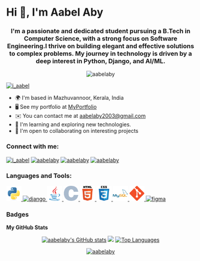<div >
  <h1 >Hi 👋, I'm Aabel Aby</h1>
  <h3 align="center">I'm a passionate and dedicated student pursuing a B.Tech in Computer Science, with a strong focus on Software Engineering.I thrive on building elegant and effective solutions to complex problems. My journey in technology is driven by a deep interest in Python, Django, and AI/ML.</h3>
</div>

<p align="center">
  <img src="https://komarev.com/ghpvc/?username=aabelaby&label=Profile%20views&color=0e75b6&style=flat" alt="aabelaby" />
 
  <a href="https://twitter.com/i_aabel" target="blank"><img src="https://img.shields.io/twitter/follow/i_aabel?logo=twitter&style=for-the-badge" alt="i_aabel" /></a>
</p>

- 🌍 I'm based in Mazhuvannoor, Kerala, India
- 🖥️ See my portfolio at [MyPortfolio](https://aabelaby.pages.dev/)
- ✉️ You can contact me at aabelaby2003@gmail.com
- 🧠 I'm learning and exploring new technologies.
- 🤝 I'm open to collaborating on interesting projects

### Connect with me:
<p align="left">
  <a href="https://twitter.com/i_aabel" target="blank"><img align="center" src="https://raw.githubusercontent.com/rahuldkjain/github-profile-readme-generator/master/src/images/icons/Social/twitter.svg" alt="i_aabel" height="30" width="40" /></a>
  <a href="https://linkedin.com/in/aabelaby" target="blank"><img align="center" src="https://raw.githubusercontent.com/rahuldkjain/github-profile-readme-generator/master/src/images/icons/Social/linked-in-alt.svg" alt="aabelaby" height="30" width="40" /></a>
  <a href="https://fb.com/aabelaby" target="blank"><img align="center" src="https://raw.githubusercontent.com/rahuldkjain/github-profile-readme-generator/master/src/images/icons/Social/facebook.svg" alt="aabelaby" height="30" width="40" /></a>
  <a href="https://instagram.com/aabelaby" target="blank"><img align="center" src="https://raw.githubusercontent.com/rahuldkjain/github-profile-readme-generator/master/src/images/icons/Social/instagram.svg" alt="aabelaby" height="30" width="40" /></a>
</p>

### Languages and Tools:
<p align="left">
  <a href="https://www.python.org" target="_blank" rel="noreferrer"> <img src="https://raw.githubusercontent.com/devicons/devicon/master/icons/python/python-original.svg" alt="python" width="40" height="40"/> </a>
  <a href="https://www.djangoproject.com/" target="_blank" rel="noreferrer"> <img src="https://cdn.worldvectorlogo.com/logos/django.svg" alt="django" width="40" height="40"/> </a>
  <a href="https://www.java.com" target="_blank" rel="noreferrer"> <img src="https://raw.githubusercontent.com/devicons/devicon/master/icons/java/java-original.svg" alt="java" width="40" height="40"/> </a>
  <a href="https://www.cprogramming.com/" target="_blank" rel="noreferrer"> <img src="https://raw.githubusercontent.com/devicons/devicon/master/icons/c/c-original.svg" alt="c" width="40" height="40"/> </a>
  <a href="https://www.w3.org/html/" target="_blank" rel="noreferrer"> <img src="https://raw.githubusercontent.com/devicons/devicon/master/icons/html5/html5-original-wordmark.svg" alt="html5" width="40" height="40"/> </a>
  <a href="https://www.w3schools.com/css/" target="_blank" rel="noreferrer"> <img src="https://raw.githubusercontent.com/devicons/devicon/master/icons/css3/css3-original-wordmark.svg" alt="css3" width="40" height="40"/> </a>
  <a href="https://www.mysql.com/" target="_blank" rel="noreferrer"> <img src="https://raw.githubusercontent.com/devicons/devicon/master/icons/mysql/mysql-original-wordmark.svg" alt="mysql" width="40" height="40"/> </a>
  <a href="https://git-scm.com/" target="_blank" rel="noreferrer"> <img src="https://raw.githubusercontent.com/devicons/devicon/master/icons/git/git-original.svg" alt="git" width="40" height="40"/> </a>
  <a href="https://www.figma.com/" target="_blank" rel="noreferrer"> <img src="https://www.vectorlogo.zone/logos/figma/figma-icon.svg" alt="figma" width="40" height="40"/> </a>
</p>

### Badges
**My GitHub Stats**
<p align="center">
  <a href="http://www.github.com/aabelaby"><img src="https://github-readme-stats.vercel.app/api?username=aabelaby&show_icons=true&hide=stars,prs,issues,&count_private=true&title_color=0891b2&text_color=ffffff&icon_color=0891b2&bg_color=1c1917&hide_border=true&show_icons=true" alt="aabelaby's GitHub stats" /></a>
  <a href="http://www.github.com/aabelaby"><img src="https://github-readme-streak-stats.herokuapp.com/?user=aabelaby&stroke=ffffff&background=1c1917&ring=0891b2&fire=0891b2&currStreakNum=ffffff&currStreakLabel=0891b2&sideNums=ffffff&sideLabels=ffffff&dates=ffffff&hide_border=true" /></a>
  <a href="https://github.com/aabelaby"><img src="https://github-readme-stats.vercel.app/api/top-langs/?username=aabelaby&langs_count=10&title_color=0891b2&text_color=ffffff&icon_color=0891b2&bg_color=1c1917&hide_border=true&locale=en&custom_title=Top%20Languages" alt="Top Languages" /></a>
</p>

<p align="center">
 <a href="https://github.com/ryo-ma/github-profile-trophy"><img src="https://github-profile-trophy.vercel.app/?username=aabelaby" alt="aabelaby" /></a>
</p>


